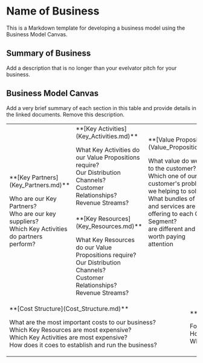 # Name of Business
This is a Markdown template for developing a business model using the Business Model Canvas.

## Summary of Business
Add a description that is no longer than your evelvator pitch for your business.

## Business Model Canvas
Add a very brief summary of each section in this table and provide details in the linked documents. Remove this description.

<table>
  <tr>
    <td rowspan="2">
      **[Key Partners](Key_Partners.md)**
      <p>Who are our Key Partners?<br>
      Who are our key suppliers?<br>
      Which Key Activities do partners perform?</p>
    </td>
    <td>
      **[Key Activities](Key_Activities.md)**
      <p>What Key Activities do our Value Propositions require?<br>
      Our Distribution Channels?<br>
      Customer Relationships?<br>
      Revenue Streams?</p>
    </td>
    <td rowspan="2" colspan="2">
      **[Value Propositions](Value_Propositions.md)**
      <p>What value do we deliver to the customer?<br>
      Which one of our customer's problems are we helping to solve?<br>
      What bundles of products and services are we offering to each Customer Segment?<br>
      are different and <br>
      worth paying <br>
      attention</p>
      <br><br><br><br><br>
    </td>
    <td>
      **[Customer Relationships](Customer_Relationships.md)**
      <p>What type of relationship does each of our Customer Segments expects us to establish and maintain with them?<br>
      Which ones have we established?</p>
    </td>
    <td rowspan="2">
      **[Customer Segments](Customer_Segments.md)**
      <p>For whom are we creating value?<br>
      Who are our most important customers?</p>
    </td>
  </tr>
  <tr>
    <td>
      **[Key Resources](Key_Resources.md)**
      <p>What Key Resources do our Value Propositions require?<br>
      Our Distribution Channels?<br>
        Customer Relationships?<br>
        Revenue Streams?</p>
    </td>
    <td>
      **[Channels](Channels.md)**
      <p>Through which Channels do our Customer Segments want to be reached?<br>
      How are our Channels integrated?
      How are we integrated with customer routines?</p>
    </td>
  </tr>
  <tr>
    <td colspan="3">
      **[Cost Structure](Cost_Structure.md)**
      <p>What are the most important costs to our business?<br>
      Which Key Resources are most expensive?<br>
      Which Key Activities are most expensive?<br>
      How does it coes to establish and run the business?</p>
    </td>
    <td colspan="3">
      **[Revenue Streams](Revenue_Streams.md)**
      <p>For what value are customers willing to pay? <br>
      How would they prefer to pay? <br>
      What is the revenue structure?</p>
    </td>
  </tr>
</table>


